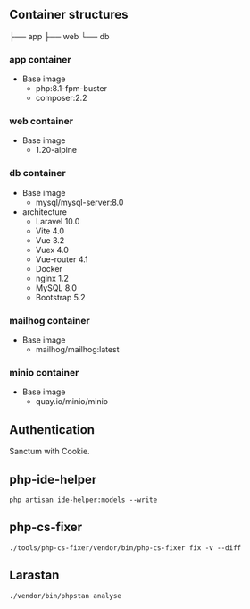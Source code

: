 ## Container structures

├── app
├── web
└── db

### app container

- Base image
  - php:8.1-fpm-buster
  - composer:2.2

### web container

- Base image
  - 1.20-alpine

### db container

- Base image
  - mysql/mysql-server:8.0
- architecture
  - Laravel 10.0
  - Vite 4.0
  - Vue 3.2
  - Vuex 4.0
  - Vue-router 4.1
  - Docker
  - nginx 1.2
  - MySQL 8.0
  - Bootstrap 5.2

### mailhog container

- Base image
  - mailhog/mailhog:latest

### minio container

- Base image
  - quay.io/minio/minio

## Authentication

Sanctum with Cookie.

## php-ide-helper

```
php artisan ide-helper:models --write
```

## php-cs-fixer

```
./tools/php-cs-fixer/vendor/bin/php-cs-fixer fix -v --diff
```

## Larastan

```
./vendor/bin/phpstan analyse
```
